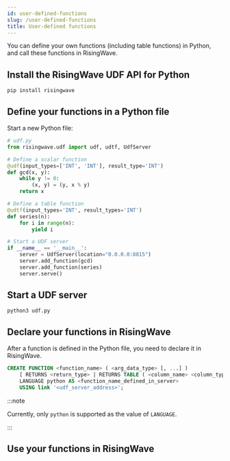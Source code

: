 ```yaml
---
id: user-defined-functions
slug: /user-defined-functions
title: User-defined functions
---
```


You can define your own functions (including table functions) in Python, and call these functions in RisingWave.

## Install the RisingWave UDF API for Python

```shell
pip install risingwave
```

## Define your functions in a Python file

Start a new Python file:

```python
# udf.py
from risingwave.udf import udf, udtf, UdfServer

# Define a scalar function
@udf(input_types=['INT', 'INT'], result_type='INT')
def gcd(x, y):
    while y != 0:
        (x, y) = (y, x % y)
    return x

# Define a table function
@udtf(input_types='INT', result_types='INT')
def series(n):
    for i in range(n):
        yield i

# Start a UDF server
if __name__ == '__main__':
    server = UdfServer(location="0.0.0.0:8815")
    server.add_function(gcd)
    server.add_function(series)
    server.serve()
```

## Start a UDF server
```shell
python3 udf.py
```

## Declare your functions in RisingWave

After a function is defined in the Python file, you need to declare it in RisingWave.


```sql
CREATE FUNCTION <function_name> ( <arg_data_type> [, ...] )
    [ RETURNS <return_type> | RETURNS TABLE ( <column_name> <column_type> [, ...] ) ]
    LANGUAGE python AS <function_name_defined_in_server>
    USING link '<udf_server_address>';
```
:::note

Currently, only `python` is supported as the value of `LANGUAGE`.

:::



## Use your functions in RisingWave